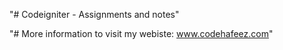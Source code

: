 "# Codeigniter - Assignments and notes" 

"# More information to visit my webiste: www.codehafeez.com"
